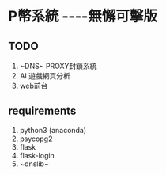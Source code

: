 # P幣系統 ----無懈可擊版
## TODO
1. ~DNS~ PROXY封鎖系統
2. AI 遊戲網頁分析
3. web前台
## requirements
1. python3 (anaconda)
2. psycopg2
3. flask
4. flask-login
5. ~dnslib~
